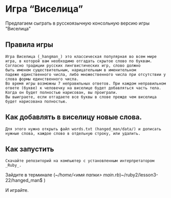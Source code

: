 <h1 aling="center">Игра “Виселица”</h1>

Предлагаем сыграть в русскоязычную консольную версию игры "Виселица" 

## Правила игры

	Игра Виселица (_hangman_) это классическая популярная во всем мире игра, в которой вам необходимо отгадать скрытое слово по буквам. 
	Согласно традиции русских лингвистических игр, слово должно быть именем существительным, нарицательным в именительном падеже единственного числа, либо множественного числа при отсутствии у слова формы единственного числа.
	Во время игры возможны 7 неправильных ответов. При каждом неправильном ответе (букве) к человечку на виселице будет добавляться часть тела. Когда он будет полностью нарисован, вы проиграли.
	Вы выиграете, если отгадаете все буквы в слове прежде чем виселица будет нарисована полностью. 

## Как добавлять в виселицу новые слова.

	Для этого нужно открыть файл words.txt (hanged_man/data/) и дописать нужные слова, каждое слово в отдельную строку, или удалить.
    
## Как  запустить
    Скачайте репозиторий на компьютер с установленным интерпретатором _Ruby_.

Зайдите в терминале (_~/home/<имя папки> main.rb_)~/ruby2/lesson3-22/hanged_man$ )

И играйте.
